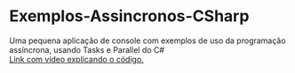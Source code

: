 # Exemplos-Assincronos-CSharp
Uma pequena aplicação de console com exemplos de uso da programação assíncrona, usando Tasks e Parallel do C# <br />
<a href="https://www.youtube.com/watch?v=4F_jT1n3aHY&feature=youtu.be" target="_blank">Link com vídeo explicando o código.</a>
